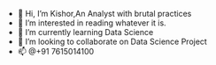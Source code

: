 - 👋 Hi, I’m Kishor,An Analyst with brutal practices
- 👀 I’m interested in reading whatever it is.
- 🌱 I’m currently learning Data Science
- 💞️ I’m looking to collaborate on Data Science Project
- 📫 @+91 7615014100

<!---
kishorkankworld/kishorkankworld is a ✨ special ✨ repository because its `README.md` (this file) appears on your GitHub profile.
You can click the Preview link to take a look at your changes.
--->

